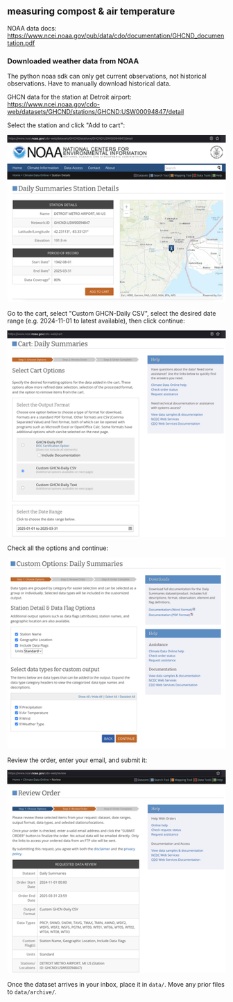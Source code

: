 ## measuring compost & air temperature

NOAA data docs: <https://www.ncei.noaa.gov/pub/data/cdo/documentation/GHCND_documentation.pdf>

### Downloaded weather data from NOAA

The python noaa sdk can only get current observations, not historical observations.
Have to manually download historical data.

GHCN data for the station at Detroit airport:
<https://www.ncei.noaa.gov/cdo-web/datasets/GHCND/stations/GHCND:USW00094847/detail>

Select the station and click "Add to cart":

![](img/noaa_add-to-cart.png)

Go to the cart,
select "Custom GHCN-Daily CSV",
select the desired date range (e.g. 2024-11-01 to latest available),
then click continue:

![](img/noaa_cart-daily-sums.png)

Check all the options and continue:

![](img/noaa_data-flags.png)

Review the order, enter your email, and submit it:

![](img/noaa_review.png)

Once the dataset arrives in your inbox, place it in `data/`.
Move any prior files to `data/archive/`.
